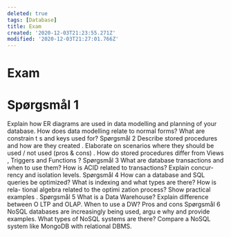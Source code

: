 ```yaml
---
deleted: true
tags: [Database]
title: Exam
created: '2020-12-03T21:23:55.271Z'
modified: '2020-12-03T21:27:01.766Z'
---
```


# Exam
# Spørgsmål 1
Explain how 
ER diagrams 
are used in data modelling and planning of your database. 
How does data modelling 
relate to normal forms? What are constrain
t
s
and keys used for?
Spørgsmål 
2
Describe stored procedures
and
how are 
they 
created
. Elaborate on
scenarios where they 
should
be used 
/ not 
used
(pros & 
cons)
.
How do stored procedures differ from Views
, 
Triggers
and Functions
?
Spørgsmål 
3
What are
database 
transactions 
and when to use them? How is ACID related to transactions? 
Explain concur-
rency and isolation levels.
Spørgsmål 
4
How can a database and SQL queries be optimized? 
What is
indexing and what types 
are there? 
How is rela-
tional algebra 
related to
the optimi
zation process?
Show 
practical
examples
.
Spørgsmål 
5
What is a Data Warehouse? Explain difference between O
LTP and OLAP. When to use a DW? Pros and cons
Spørgsmål 
6
NoSQL 
databases are increasingly being used, argu
e
why and provide examples.
What types of NoSQL systems 
are there? Compare 
a 
NoSQL system 
like 
MongoDB with 
relational DBMS.
